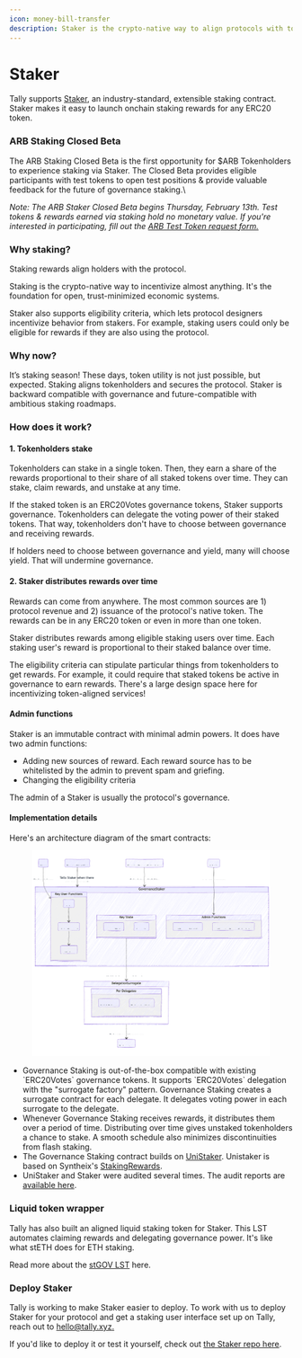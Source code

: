 ```yaml
---
icon: money-bill-transfer
description: Staker is the crypto-native way to align protocols with token holders
---
```


# Staker

Tally supports [Staker](https://github.com/withtally/staker), an industry-standard, extensible staking contract. Staker makes it easy to launch onchain staking rewards for any ERC20 token.

### ARB Staking Closed Beta

The ARB Staking Closed Beta is the first opportunity for $ARB Tokenholders to experience staking via Staker. The Closed Beta provides eligible participants with test tokens to open test positions & provide valuable feedback for the future of governance staking.\


_Note: The ARB Staker Closed Beta begins Thursday, February 13th. Test tokens & rewards earned via staking hold no monetary value. If you're interested in participating, fill out the_ [_ARB Test Token request form._](https://form.typeform.com/to/oBqpKWVS)

### Why staking?

Staking rewards align holders with the protocol.

Staking is the crypto-native way to incentivize almost anything. It's the foundation for open, trust-minimized economic systems.

Staker also supports eligibility criteria, which lets protocol designers incentivize behavior from stakers. For example, staking users could only be eligible for rewards if they are also using the protocol.

### Why now?

It’s staking season! These days, token utility is not just possible, but expected. Staking aligns tokenholders and secures the protocol. Staker is backward compatible with governance and future-compatible with ambitious staking roadmaps.

### How does it work?

#### **1. Tokenholders stake**

Tokenholders can stake in a single token. Then, they earn a share of the rewards proportional to their share of all staked tokens over time. They can stake, claim rewards, and unstake at any time.

If the staked token is an ERC20Votes governance tokens, Staker supports governance. Tokenholders can delegate the voting power of their staked tokens. That way, tokenholders don't have to choose between governance and receiving rewards.

If holders need to choose between governance and yield, many will choose yield. That will undermine governance.

#### **2. Staker distributes rewards over time**

Rewards can come from anywhere. The most common sources are 1) protocol revenue and 2) issuance of the protocol's native token. The rewards can be in any ERC20 token or even in more than one token.

Staker distributes rewards among eligible staking users over time. Each staking user's reward is proportional to their staked balance over time.

The eligibility criteria can stipulate particular things from tokenholders to get rewards. For example, it could require that staked tokens be active in governance to earn rewards. There's a large design space here for incentivizing token-aligned services!

#### Admin functions

Staker is an immutable contract with minimal admin powers. It does have two admin functions:

* Adding new sources of reward. Each reward source has to be whitelisted by the admin to prevent spam and griefing.
* Changing the eligibility criteria

The admin of a Staker is usually the protocol's governance.

#### **Implementation details**

Here's an architecture diagram of the smart contracts:

<figure><img src="../../../.gitbook/assets/governance-staking.png" alt=""><figcaption></figcaption></figure>

* Governance Staking is out-of-the-box compatible with existing \`ERC20Votes\` governance tokens. It supports \`ERC20Votes\` delegation with the "surrogate factory" pattern. Governance Staking creates a surrogate contract for each delegate. It delegates voting power in each surrogate to the delegate.
* Whenever Governance Staking receives rewards, it distributes them over a period of time. Distributing over time gives unstaked tokenholders a chance to stake. A smooth schedule also minimizes discontinuities from flash staking.
* The Governance Staking contract builds on [UniStaker](https://github.com/uniswapfoundation/UniStaker). Unistaker is based on Syntheix's [StakingRewards](https://github.com/Synthetixio/synthetix/blob/develop/contracts/StakingRewards.sol).
* UniStaker and Staker were audited several times. The audit reports are [available here](https://github.com/withtally/staker/tree/main/audits/unistaker).

### Liquid token wrapper

Tally has also built an aligned liquid staking token for Staker. This LST automates claiming rewards and delegating governance power. It's like what stETH does for ETH staking.

Read more about the [stGOV LST](stgov-lst.md) here.

### Deploy Staker

Tally is working to make Staker easier to deploy. To work with us to deploy Staker for your protocol and get a staking user interface set up on Tally, reach out to [hello@tally.xyz.](mailto:hello@tally.xyz)&#x20;

If you'd like to deploy it or test it yourself, check out [the Staker repo here](https://github.com/withtally/staker).

